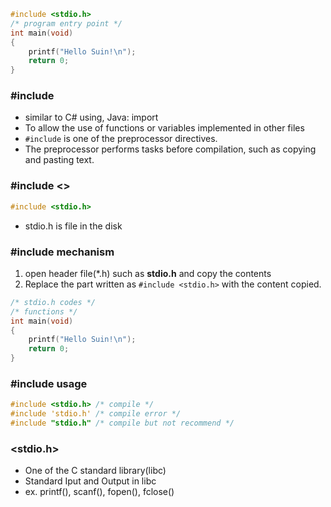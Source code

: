 ```C
#include <stdio.h>
/* program entry point */
int main(void)
{
    printf("Hello Suin!\n");
    return 0;
}
```

### #include 
-  similar to C# using, Java: import
- To allow the use of functions or variables implemented in other files
- `#include`  is one of the preprocessor directives.
-  The preprocessor performs tasks before compilation, such as copying and pasting text.

### #include <>
```C
#include <stdio.h>
```
- stdio.h is file in the disk

### #include mechanism
1.  open header file(*.h) such as **stdio.h** and copy the contents
2. Replace the part written as `#include <stdio.h>` with the content copied.
```C
/* stdio.h codes */
/* functions */
int main(void)
{
    printf("Hello Suin!\n");
    return 0;
}
```

### #include usage
```C
#include <stdio.h> /* compile */
#include 'stdio.h' /* compile error */
#include "stdio.h" /* compile but not recommend */
```

### <stdio.h>
- One of the C standard library(libc)
- Standard Iput and Output in libc
- ex. printf(), scanf(), fopen(), fclose()